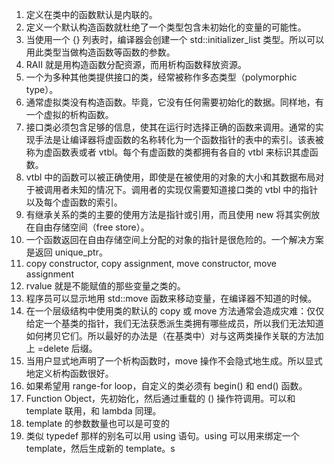 1. 定义在类中的函数默认是内联的。
2. 定义一个默认构造函数就杜绝了一个类型包含未初始化的变量的可能性。
3. 当使用一个 {} 列表时，编译器会创建一个 std::initializer_list 类型。所以可以用此类型当做构造函数等函数的参数。
4. RAII 就是用构造函数分配资源，而用析构函数释放资源。
4. 一个为多种其他类提供接口的类，经常被称作多态类型（polymorphic type）。
5. 通常虚拟类没有构造函数。毕竟，它没有任何需要初始化的数据。同样地，有一个虚拟的析构函数。
6. 接口类必须包含足够的信息，使其在运行时选择正确的函数来调用。通常的实现手法是让编译器将虚函数的名称转化为一个函数指针的表中的索引。该表被称为虚函数表或者 vtbl。每个有虚函数的类都拥有各自的 vtbl 来标识其虚函数。
7. vtbl 中的函数可以被正确使用，即使是在被使用的对象的大小和其数据布局对于被调用者未知的情况下。调用者的实现仅需要知道接口类的 vtbl 中的指针以及每个虚函数的索引。
8. 有继承关系的类的主要的使用方法是指针或引用，而且使用 new 将其实例放在自由存储空间（free store）。
9. 一个函数返回在自由存储空间上分配的对象的指针是很危险的。一个解决方案是返回 unique_ptr。
10. copy constructor, copy assignment, move constructor, move assignment
11. rvalue 就是不能赋值的那些变量之类的。
12. 程序员可以显示地用 std::move 函数来移动变量，在编译器不知道的时候。
13. 在一个层级结构中使用类的默认的 copy 或 move 方法通常会造成灾难：仅仅给定一个基类的指针，我们无法获悉派生类拥有哪些成员，所以我们无法知道如何拷贝它们。所以最好的办法是（在基类中）对与这两类操作关联的方法加上 =delete 后缀。
14. 当用户显式地声明了一个析构函数时，move 操作不会隐式地生成。所以显式地定义析构函数很好。
15. 如果希望用 range-for loop，自定义的类必须有 begin() 和 end() 函数。
16. Function Object，先初始化，然后通过重载的 () 操作符调用。可以和 template 联用，和 lambda 同理。
17. template 的参数数量也可以是可变的
18. 类似 typedef 那样的别名可以用 using 语句。using 可以用来绑定一个 template，然后生成新的 template。s